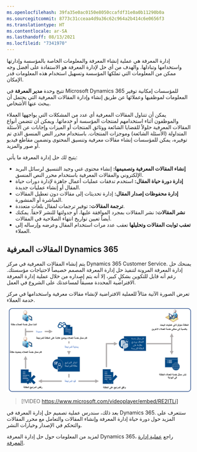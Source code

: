 ```yaml
---
ms.openlocfilehash: 39fa35e0ac0150e8050ccafdf31e0a0b11290b0a
ms.sourcegitcommit: 8773c31cceaa4d9a36c62c964a2b414c6e0656f3
ms.translationtype: HT
ms.contentlocale: ar-SA
ms.lasthandoff: 08/13/2021
ms.locfileid: "7341970"
---
```

إدارة المعرفة هي عملية إنشاء المعرفة والمعلومات الخاصة بالمؤسسة وإدارتها واستخدامها وتبادلها. والهدف من أي حل لإدارة المعرفة هو الاستفادة على أفضل وجه ممكن من المعلومات التي تملكها المؤسسة وتسهيل استخدام هذه المعلومات قدر الإمكان.

تتيح وحدة **مدير المعرفة** في Microsoft Dynamics 365 للمؤسسات إمكانية توفير المعلومات لموظفيها وعملائها عن طريق إنشاء وإدارة المقالات المعرفية التي يحتمل أن يبحث عنها الأشخاص.

يمكن أن تتناول المقالات المعرفية أي عدد من المشكلات التي يواجهها العملاء والموظفون أثناء استخدامهم لمنتجات المؤسسة أو خدماتها. ويمكن أن تتضمن أنواع المقالات المعرفية حلولاً للقضايا الشائعة ووثائق المنتجات أو الميزات وإجابات عن الأسئلة المتداولة (الأسئلة الشائعة) وموجزات المنتجات. باستخدام محرر النص المنسق الذي تم توفيره، يمكن للمؤسسات إنشاء مقالات معرفية وتنسيق المحتوى وتضمين مقاطع فيديو أو صور والمزيد.

يتيح لك حل إدارة المعرفة ما يأتي:

- **إنشاء المقالات المعرفية وتصميمها:** إنشاء محتوى غني وجيد التنسيق لرسائل البريد الإلكتروني والمقالات المعرفية باستخدام محرر النص المنسق.
- **إدارة دورة حياة المقال:** استخدم تدفقات عمليات أعمال جاهزة لإدارة دورات حياة المقال أو إنشاء عمليات جديدة.
- **إدارة محفوظات إصدار المقال:** إدارة تحديثات إلى مقالات دون تعطيل المقالات المباشرة أو المنشورة.
- **ترجمة المقالات:** توفير ترجمات لمقال بلغات متعددة.
- **نشر المقالات:** نشر المقالات بمجرد الموافقة عليها، أو جدولتها للنشر لاحقاً. يمكنك أيضاً تعيين تواريخ انتهاء الصلاحية في المقالات.
- **تعقب ثوابت المقالات وتحليلها** تعقب عدد مرات استخدام المقال وعرضه وإرساله إلى العملاء.

## <a name="dynamics-365-knowledge-articles"></a>المقالات المعرفية Dynamics 365

يتم إنشاء المقالات المعرفية في مركز Dynamics 365 Customer Service. يمنحك حل إدارة المعرفة المرونة لتنفيذ حل إدارة المعرفة المصمم خصيصاً لاحتياجات مؤسستك. رغم أنه قابل للتكوين بشكلٍ كبير، إلا أنه يتم إصداره من خلال عملية إدارة المعرفة الافتراضية المحددة مسبقاً لمساعدتك على الشروع في العمل.

تعرض الصورة الآتية مثالاً للعملية الافتراضية لإنشاء مقالات معرفية واستخدامها في مركز خدمة العملاء.

![مثال تخطيطي للعملية الافتراضية لإنشاء مقالات معرفية واستخدامها.](../media/KM-unit1-1.png)

> [!VIDEO https://www.microsoft.com/videoplayer/embed/RE2ITLi]

بعد ذلك، سندرس عملية تصميم حل إدارة المعرفة في Dynamics 365. ستتعرف على المزيد حول دورة حياة إدارة المعرفة وإنشاء المقالات والتعامل مع محرر المقالات والتحكم في الإصدار وخيارات النشر.

لمزيد من المعلومات حول حل إدارة المعرفة Dynamics 365، راجع [عملية إدارة المعرفة](/dynamics365/customer-engagement/customer-service/customer-service-hub-user-guide-knowledge-article#knowledge-management-process).

